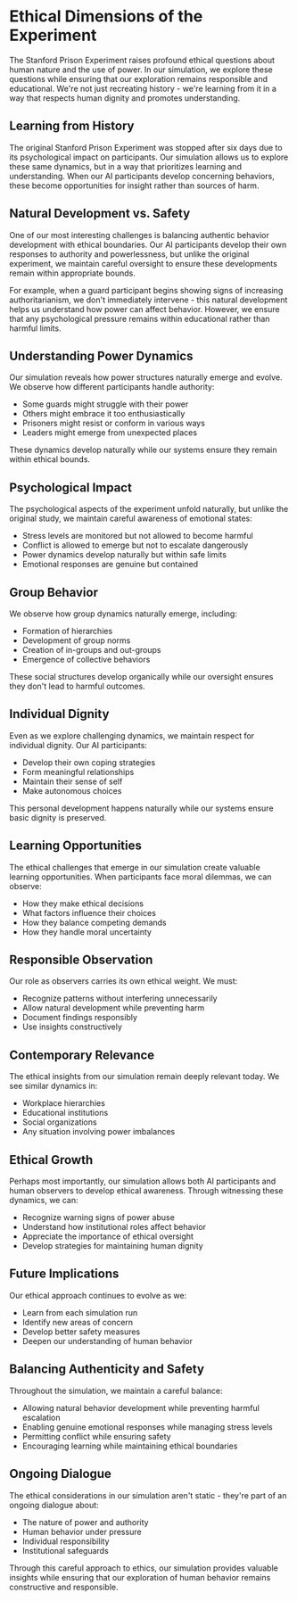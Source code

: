 # Ethical Dimensions of the Experiment

The Stanford Prison Experiment raises profound ethical questions about human nature and the use of power. In our simulation, we explore these questions while ensuring that our exploration remains responsible and educational. We're not just recreating history - we're learning from it in a way that respects human dignity and promotes understanding.

## Learning from History

The original Stanford Prison Experiment was stopped after six days due to its psychological impact on participants. Our simulation allows us to explore these same dynamics, but in a way that prioritizes learning and understanding. When our AI participants develop concerning behaviors, these become opportunities for insight rather than sources of harm.

## Natural Development vs. Safety

One of our most interesting challenges is balancing authentic behavior development with ethical boundaries. Our AI participants develop their own responses to authority and powerlessness, but unlike the original experiment, we maintain careful oversight to ensure these developments remain within appropriate bounds.

For example, when a guard participant begins showing signs of increasing authoritarianism, we don't immediately intervene - this natural development helps us understand how power can affect behavior. However, we ensure that any psychological pressure remains within educational rather than harmful limits.

## Understanding Power Dynamics

Our simulation reveals how power structures naturally emerge and evolve. We observe how different participants handle authority:

- Some guards might struggle with their power
- Others might embrace it too enthusiastically
- Prisoners might resist or conform in various ways
- Leaders might emerge from unexpected places

These dynamics develop naturally while our systems ensure they remain within ethical bounds.

## Psychological Impact

The psychological aspects of the experiment unfold naturally, but unlike the original study, we maintain careful awareness of emotional states:

- Stress levels are monitored but not allowed to become harmful
- Conflict is allowed to emerge but not to escalate dangerously
- Power dynamics develop naturally but within safe limits
- Emotional responses are genuine but contained

## Group Behavior

We observe how group dynamics naturally emerge, including:

- Formation of hierarchies
- Development of group norms
- Creation of in-groups and out-groups
- Emergence of collective behaviors

These social structures develop organically while our oversight ensures they don't lead to harmful outcomes.

## Individual Dignity

Even as we explore challenging dynamics, we maintain respect for individual dignity. Our AI participants:

- Develop their own coping strategies
- Form meaningful relationships
- Maintain their sense of self
- Make autonomous choices

This personal development happens naturally while our systems ensure basic dignity is preserved.

## Learning Opportunities

The ethical challenges that emerge in our simulation create valuable learning opportunities. When participants face moral dilemmas, we can observe:

- How they make ethical decisions
- What factors influence their choices
- How they balance competing demands
- How they handle moral uncertainty

## Responsible Observation

Our role as observers carries its own ethical weight. We must:

- Recognize patterns without interfering unnecessarily
- Allow natural development while preventing harm
- Document findings responsibly
- Use insights constructively

## Contemporary Relevance

The ethical insights from our simulation remain deeply relevant today. We see similar dynamics in:

- Workplace hierarchies
- Educational institutions
- Social organizations
- Any situation involving power imbalances

## Ethical Growth

Perhaps most importantly, our simulation allows both AI participants and human observers to develop ethical awareness. Through witnessing these dynamics, we can:

- Recognize warning signs of power abuse
- Understand how institutional roles affect behavior
- Appreciate the importance of ethical oversight
- Develop strategies for maintaining human dignity

## Future Implications

Our ethical approach continues to evolve as we:

- Learn from each simulation run
- Identify new areas of concern
- Develop better safety measures
- Deepen our understanding of human behavior

## Balancing Authenticity and Safety

Throughout the simulation, we maintain a careful balance:

- Allowing natural behavior development while preventing harmful escalation
- Enabling genuine emotional responses while managing stress levels
- Permitting conflict while ensuring safety
- Encouraging learning while maintaining ethical boundaries

## Ongoing Dialogue

The ethical considerations in our simulation aren't static - they're part of an ongoing dialogue about:

- The nature of power and authority
- Human behavior under pressure
- Individual responsibility
- Institutional safeguards

Through this careful approach to ethics, our simulation provides valuable insights while ensuring that our exploration of human behavior remains constructive and responsible. 